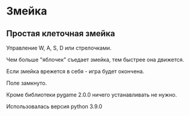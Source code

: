 # Змейка
## Простая клеточная змейка

Управление W, A, S, D или стрелочками.

Чем больше "яблочек" съедает змейка, тем быстрее она движется.

Если змейка врежется в себя - игра будет окончена.

Поле замкнуто.

Кроме библиотеки pygame 2.0.0 ничего устанавливать не нужно.

Использовалась версия python 3.9.0
